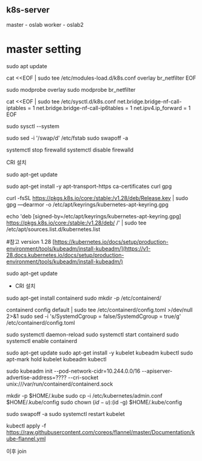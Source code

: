 ## k8s-server

master - oslab
worker - oslab2

# master setting

sudo apt update

cat <<EOF | sudo tee /etc/modules-load.d/k8s.conf
overlay
br_netfilter
EOF

sudo modprobe overlay
sudo modprobe br_netfilter

cat <<EOF | sudo tee /etc/sysctl.d/k8s.conf
net.bridge.bridge-nf-call-iptables  = 1
net.bridge.bridge-nf-call-ip6tables = 1
net.ipv4.ip_forward                 = 1
EOF

sudo sysctl --system

sudo sed -i '/swap/d' /etc/fstab
sudo swapoff -a

systemctl stop firewalld
systemctl disable firewalld

CRI 설치

sudo apt-get update

sudo apt-get install -y apt-transport-https ca-certificates curl gpg

curl -fsSL https://pkgs.k8s.io/core:/stable:/v1.28/deb/Release.key | sudo gpg —dearmor -o /etc/apt/keyrings/kubernetes-apt-keyring.gpg

echo 'deb [signed-by=/etc/apt/keyrings/kubernetes-apt-keyring.gpg] https://pkgs.k8s.io/core:/stable:/v1.28/deb/ /' | sudo tee /etc/apt/sources.list.d/kubernetes.list

#참고 version 1.28
[https://kubernetes.io/docs/setup/production-environment/tools/kubeadm/install-kubeadm/](https://v1-28.docs.kubernetes.io/docs/setup/production-environment/tools/kubeadm/install-kubeadm/)

sudo apt-get update

* CRI 설치

sudo apt-get install containerd
sudo mkdir -p /etc/containerd/

containerd config default | sudo tee /etc/containerd/config.toml >/dev/null 2>&1
sudo sed -i 's/SystemdCgroup \= false/SystemdCgroup \= true/g' /etc/containerd/config.toml

sudo systemctl daemon-reload
sudo systemctl start containerd
sudo systemctl enable containerd

sudo apt-get update
sudo apt-get install -y kubelet kubeadm kubectl
sudo apt-mark hold kubelet kubeadm kubectl

sudo kubeadm init --pod-network-cidr=10.244.0.0/16 --apiserver-advertise-address=???? --cri-socket unix:///var/run/containerd/containerd.sock

mkdir -p $HOME/.kube
sudo cp -i /etc/kubernetes/admin.conf $HOME/.kube/config
sudo chown $(id -u):$(id -g) $HOME/.kube/config

sudo swapoff -a
sudo systemctl restart kubelet

kubectl apply -f https://raw.githubusercontent.com/coreos/flannel/master/Documentation/kube-flannel.yml

이후 join
